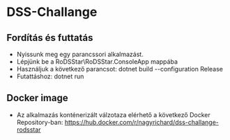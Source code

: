 # DSS-Challange

## Fordítás és futtatás

- Nyissunk meg egy parancssori alkalmazást.
- Lépjünk be a RoDSStar\RoDSStar.ConsoleApp mappába
- Használjuk a következő parancsot: dotnet build --configuration Release
- Futattáshoz: dotnet run

## Docker image

- Az alkalmazás konténerizált válzotaza elérhető a következő Docker Repository-ban: https://hub.docker.com/r/nagyrichard/dss-challange-rodsstar